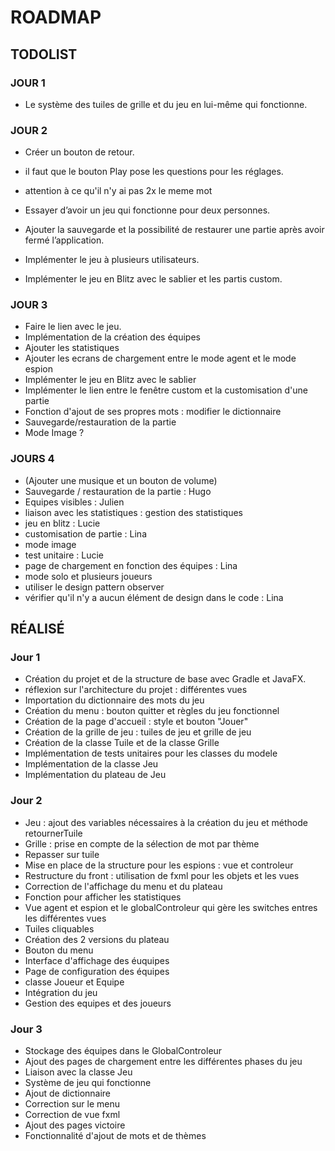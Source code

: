 # ROADMAP 

## TODOLIST

### JOUR 1

- Le système des tuiles de grille et du jeu en lui-même qui fonctionne.

### JOUR 2

- Créer un bouton de retour.
- il faut que le bouton Play pose les questions pour les réglages.

- attention à ce qu'il n'y ai pas 2x le meme mot
- Essayer d’avoir un jeu qui fonctionne pour deux personnes.
- Ajouter la sauvegarde et la possibilité de restaurer une partie après avoir fermé l’application.
- Implémenter le jeu à plusieurs utilisateurs.
- Implémenter le jeu en Blitz avec le sablier et les partis custom.

### JOUR 3

- Faire le lien avec le jeu.
- Implémentation de la création des équipes
- Ajouter les statistiques
- Ajouter les ecrans de chargement entre le mode agent et le mode espion
- Implémenter le jeu en Blitz avec le sablier
- Implémenter le lien entre le fenêtre custom et la customisation d'une partie
- Fonction d'ajout de ses propres mots : modifier le dictionnaire
- Sauvegarde/restauration de la partie
- Mode Image ?

### JOURS 4

- (Ajouter une musique et un bouton de volume)
- Sauvegarde / restauration de la partie : Hugo
- Equipes visibles : Julien
- liaison avec les statistiques : gestion des statistiques 
- jeu en blitz : Lucie
- customisation de partie : Lina
- mode image
- test unitaire : Lucie
- page de chargement en fonction des équipes : Lina
- mode solo et plusieurs joueurs
- utiliser le design pattern observer
- vérifier qu'il n'y a aucun élément de design dans le code : Lina


## RÉALISÉ

### Jour 1
- Création du projet et de la structure de base avec Gradle et JavaFX.
- réflexion sur l'architecture du projet : différentes vues
- Importation du dictionnaire des mots du jeu
- Création du menu : bouton quitter et règles du jeu fonctionnel
- Création de la page d'accueil : style et bouton "Jouer"
- Création de la grille de jeu : tuiles de jeu et grille de jeu
- Création de la classe Tuile et de la classe Grille
- Implémentation de tests unitaires pour les classes du modele
- Implémentation de la classe Jeu
- Implémentation du plateau de Jeu

### Jour 2
- Jeu : ajout des variables nécessaires à la création du jeu et méthode retournerTuile
- Grille : prise en compte de la sélection de mot par thème
- Repasser sur tuile
- Mise en place de la structure pour les espions : vue et controleur
- Restructure du front : utilisation de fxml pour les objets et les vues
- Correction de l'affichage du menu et du plateau
- Fonction pour afficher les statistiques
- Vue agent et espion et le globalControleur qui gère les switches entres les différentes vues
- Tuiles cliquables
- Création des 2 versions du plateau
- Bouton du menu
- Interface d'affichage des éuquipes
- Page de configuration des équipes
- classe Joueur et Equipe
- Intégration du jeu
- Gestion des equipes et des joueurs

### Jour 3
- Stockage des équipes dans le GlobalControleur
- Ajout des pages de chargement entre les différentes phases du jeu
- Liaison avec la classe Jeu
- Système de jeu qui fonctionne
- Ajout de dictionnaire
- Correction sur le menu
- Correction de vue fxml
- Ajout des pages victoire
- Fonctionnalité d'ajout de mots et de thèmes 